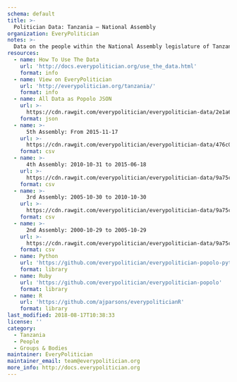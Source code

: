 ```yaml
---
schema: default
title: >-
  Politician Data: Tanzania — National Assembly
organization: EveryPolitician
notes: >-
  Data on the people within the National Assembly legislature of Tanzania.
resources:
  - name: How To Use The Data
    url: 'http://docs.everypolitician.org/use_the_data.html'
    format: info
  - name: View on EveryPolitician
    url: 'http://everypolitician.org/tanzania/'
    format: info
  - name: All Data as Popolo JSON
    url: >-
      https://cdn.rawgit.com/everypolitician/everypolitician-data/2e1a61a9286c8ed788fd163b25f69a0e48dd7f00/data/Tanzania/Assembly/ep-popolo-v1.0.json
    format: json
  - name: >-
      5th Assembly: From 2015-11-17
    url: >-
      https://cdn.rawgit.com/everypolitician/everypolitician-data/476c09b57fe37b6e77e234c165ad68bc91975d17/data/Tanzania/Assembly/term-5.csv
    format: csv
  - name: >-
      4th Assembly: 2010-10-31 to 2015-06-18
    url: >-
      https://cdn.rawgit.com/everypolitician/everypolitician-data/9a75c94fb3f01a45e5616242dec9743ba96f137f/data/Tanzania/Assembly/term-4.csv
    format: csv
  - name: >-
      3rd Assembly: 2005-10-30 to 2010-10-30
    url: >-
      https://cdn.rawgit.com/everypolitician/everypolitician-data/9a75c94fb3f01a45e5616242dec9743ba96f137f/data/Tanzania/Assembly/term-3.csv
    format: csv
  - name: >-
      2nd Assembly: 2000-10-29 to 2005-10-29
    url: >-
      https://cdn.rawgit.com/everypolitician/everypolitician-data/9a75c94fb3f01a45e5616242dec9743ba96f137f/data/Tanzania/Assembly/term-2.csv
    format: csv
  - name: Python
    url: 'https://github.com/everypolitician/everypolitician-popolo-python'
    format: library
  - name: Ruby
    url: 'https://github.com/everypolitician/everypolitician-popolo'
    format: library
  - name: R
    url: 'https://github.com/ajparsons/everypoliticianR'
    format: library
last_modified: 2018-08-17T10:38:33
license: ''
category:
  - Tanzania
  - People
  - Groups & Bodies
maintainer: EveryPolitician
maintainer_email: team@everypolitician.org
more_info: http://docs.everypolitician.org
---
```

